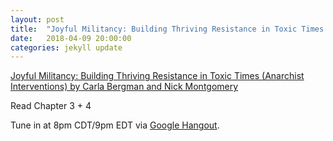 ```yaml
---
layout: post
title:  "Joyful Militancy: Building Thriving Resistance in Toxic Times (Anarchist Interventions) Ch. 3,4"
date:   2018-04-09 20:00:00
categories: jekyll update
---
```


[Joyful Militancy: Building Thriving Resistance in Toxic Times (Anarchist Interventions) by Carla Bergman and Nick Montgomery](https://www.amazon.com/Joyful-Militancy-Resistance-Anarchist-Interventions/dp/1849352887) 

Read Chapter 3 + 4

Tune in at 8pm CDT/9pm EDT via [Google Hangout](https://hangouts.google.com/hangouts/_/calendar/ZmdyZWdnQGdtYWlsLmNvbQ.63no0g2qet5fj5n020jmqfvqb2?authuser=0).
